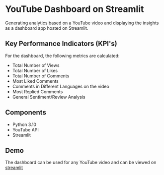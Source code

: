 # YouTube Dashboard on Streamlit

Generating analytics based on a YouTube video and displaying the insights as a dashboard app hosted on Streamlit.

## Key Performance Indicators (KPI's)
For the dashboard, the following metrics are calculated:
- Total Number of Views
- Total Number of Likes
- Total Number of Comments
- Most Liked Comments 
- Comments in Different Languages on the video
- Most Replied Comments
- General Sentiment/Review Analysis

## Components
- Python 3.10
- YouTube API
- Streamlit

## Demo
The dashboard can be used for any YouTube video and can be viewed on [streamlit](https://thomas-george-t-streamlit-youtube-dashboard-app-n12ivk.streamlit.app)
